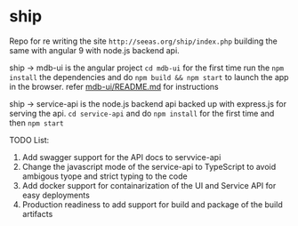 # ship

Repo for re writing the site `http://seeas.org/ship/index.php` building the same with angular 9 with node.js backend api.

ship -> mdb-ui is the angular project `cd mdb-ui` 
for the first time run the `npm install` the dependencies and do `npm build && npm start` to launch the app in the browser.
refer [mdb-ui/README.md](/mdb-ui/README.md) for instructions

ship -> service-api is the node.js backend api backed up with express.js for serving the api.
`cd service-api` and do `npm install` for the first time and then `npm start`

TODO List:

1. Add swagger support for the API docs to servvice-api
2. Change the javascript mode of the service-api to TypeScript to avoid ambigous tyope and strict typing to the code
3. Add docker support for containarization of the UI and Service API for easy deployments
4. Production readiness to add support for build and package of the build artifacts
